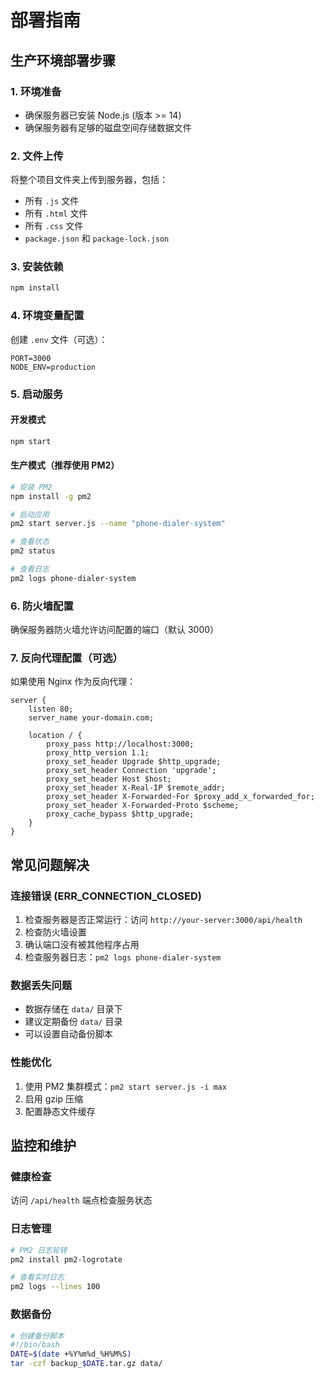 # 部署指南

## 生产环境部署步骤

### 1. 环境准备
- 确保服务器已安装 Node.js (版本 >= 14)
- 确保服务器有足够的磁盘空间存储数据文件

### 2. 文件上传
将整个项目文件夹上传到服务器，包括：
- 所有 `.js` 文件
- 所有 `.html` 文件
- 所有 `.css` 文件
- `package.json` 和 `package-lock.json`

### 3. 安装依赖
```bash
npm install
```

### 4. 环境变量配置
创建 `.env` 文件（可选）：
```
PORT=3000
NODE_ENV=production
```

### 5. 启动服务

#### 开发模式
```bash
npm start
```

#### 生产模式（推荐使用 PM2）
```bash
# 安装 PM2
npm install -g pm2

# 启动应用
pm2 start server.js --name "phone-dialer-system"

# 查看状态
pm2 status

# 查看日志
pm2 logs phone-dialer-system
```

### 6. 防火墙配置
确保服务器防火墙允许访问配置的端口（默认 3000）

### 7. 反向代理配置（可选）
如果使用 Nginx 作为反向代理：

```nginx
server {
    listen 80;
    server_name your-domain.com;
    
    location / {
        proxy_pass http://localhost:3000;
        proxy_http_version 1.1;
        proxy_set_header Upgrade $http_upgrade;
        proxy_set_header Connection 'upgrade';
        proxy_set_header Host $host;
        proxy_set_header X-Real-IP $remote_addr;
        proxy_set_header X-Forwarded-For $proxy_add_x_forwarded_for;
        proxy_set_header X-Forwarded-Proto $scheme;
        proxy_cache_bypass $http_upgrade;
    }
}
```

## 常见问题解决

### 连接错误 (ERR_CONNECTION_CLOSED)
1. 检查服务器是否正常运行：访问 `http://your-server:3000/api/health`
2. 检查防火墙设置
3. 确认端口没有被其他程序占用
4. 检查服务器日志：`pm2 logs phone-dialer-system`

### 数据丢失问题
- 数据存储在 `data/` 目录下
- 建议定期备份 `data/` 目录
- 可以设置自动备份脚本

### 性能优化
1. 使用 PM2 集群模式：`pm2 start server.js -i max`
2. 启用 gzip 压缩
3. 配置静态文件缓存

## 监控和维护

### 健康检查
访问 `/api/health` 端点检查服务状态

### 日志管理
```bash
# PM2 日志轮转
pm2 install pm2-logrotate

# 查看实时日志
pm2 logs --lines 100
```

### 数据备份
```bash
# 创建备份脚本
#!/bin/bash
DATE=$(date +%Y%m%d_%H%M%S)
tar -czf backup_$DATE.tar.gz data/
```
